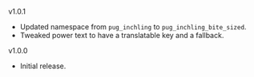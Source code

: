 v1.0.1
- Updated namespace from `pug_inchling` to `pug_inchling_bite_sized`.
- Tweaked power text to have a translatable key and a fallback.

v1.0.0
- Initial release.
